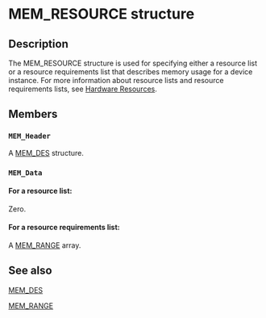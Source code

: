# MEM_RESOURCE structure

## Description

The MEM_RESOURCE structure is used for specifying either a resource list or a resource requirements list that describes memory usage for a device instance. For more information about resource lists and resource requirements lists, see [Hardware Resources](https://learn.microsoft.com/windows-hardware/drivers/kernel/hardware-resources).

## Members

### `MEM_Header`

A [MEM_DES](https://learn.microsoft.com/windows/desktop/api/cfgmgr32/ns-cfgmgr32-mem_des) structure.

### `MEM_Data`

#### For a resource list:

Zero.

#### For a resource requirements list:

A [MEM_RANGE](https://learn.microsoft.com/windows/desktop/api/cfgmgr32/ns-cfgmgr32-mem_range) array.

## See also

[MEM_DES](https://learn.microsoft.com/windows/desktop/api/cfgmgr32/ns-cfgmgr32-mem_des)

[MEM_RANGE](https://learn.microsoft.com/windows/desktop/api/cfgmgr32/ns-cfgmgr32-mem_range)